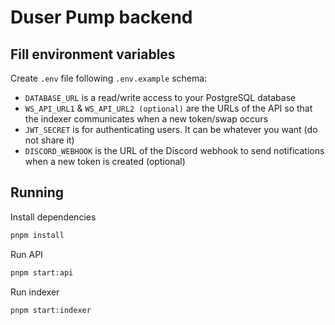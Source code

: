 # Duser Pump backend

## Fill environment variables

Create `.env` file following `.env.example` schema:

- `DATABASE_URL` is a read/write access to your PostgreSQL database
- `WS_API_URL1` & `WS_API_URL2 (optional)` are the URLs of the API so that the indexer communicates when a new token/swap occurs
- `JWT_SECRET` is for authenticating users. It can be whatever you want (do not share it)
- `DISCORD_WEBHOOK` is the URL of the Discord webhook to send notifications when a new token is created (optional)

## Running

Install dependencies

```sh
pnpm install
```

Run API

```sh
pnpm start:api
````

Run indexer
```sh
pnpm start:indexer
```
